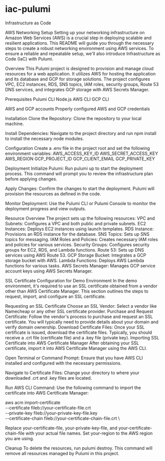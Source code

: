# iac-pulumi
Infrastructure as Code

AWS Networking Setup
Setting up your networking infrastructure on Amazon Web Services (AWS) is a crucial step in deploying scalable and resilient applications. This README will guide you through the necessary steps to create a robust networking environment using AWS services. To ensure a reliable and repeatable setup, we'll also introduce Infrastructure as Code (IaC) with Pulumi.


Overview
This Pulumi project is designed to provision and manage cloud resources for a web application. It utilizes AWS for hosting the application and its database and GCP for storage solutions. The project configures VPC, EC2 instances, RDS, SNS topics, IAM roles, security groups, Route 53 DNS services, and integrates GCP storage with AWS Secrets Manager.

Prerequisites
Pulumi CLI
Node.js
AWS CLI
GCP CLI

AWS and GCP accounts
Properly configured AWS and GCP credentials

Installation
Clone the Repository:
Clone the repository to your local machine.

Install Dependencies:
Navigate to the project directory and run npm install to install the necessary node modules.

Configuration
Create a .env file in the project root and set the following environment variables:
AWS_ACCESS_KEY_ID
AWS_SECRET_ACCESS_KEY
AWS_REGION
GCP_PROJECT_ID
GCP_CLIENT_EMAIL
GCP_PRIVATE_KEY

Deployment
Initialize Pulumi:
Run pulumi up to start the deployment process. This command will prompt you to review the infrastructure plan before applying changes.

Apply Changes:
Confirm the changes to start the deployment. Pulumi will provision the resources as defined in the code.

Monitor Deployment:
Use the Pulumi CLI or Pulumi Console to monitor the deployment progress and view outputs.

Resource Overview
The project sets up the following resources:
VPC and Subnets: Configures a VPC and both public and private subnets.
EC2 Instances: Deploys EC2 instances using launch templates.
RDS Instance: Provisions an RDS instance for the database.
SNS Topics: Sets up SNS topics for messaging.
IAM Roles and Policies: Creates necessary IAM roles and policies for various services.
Security Groups: Configures security groups for EC2, RDS, and Lambda functions.
Route 53: Sets up DNS services using AWS Route 53.
GCP Storage Bucket: Integrates a GCP storage bucket with AWS.
Lambda Functions: Deploys AWS Lambda functions for various tasks.
AWS Secrets Manager: Manages GCP service account keys using AWS Secrets Manager.

SSL Certificate Configuration for Demo Environment
In the demo environment, it's required to use an SSL certificate obtained from a vendor other than AWS Certificate Manager. This section outlines the steps to request, import, and configure an SSL certificate.

Requesting an SSL Certificate
Choose an SSL Vendor: Select a vendor like Namecheap or any other SSL certificate provider.
Purchase and Request Certificate: Follow the vendor's process to purchase and request an SSL certificate. You will typically need to provide details about your domain and verify domain ownership.
Download Certificate Files: Once your SSL certificate is issued, download the certificate files. Typically, you should receive a .crt file (certificate file) and a .key file (private key).
Importing SSL Certificate into AWS Certificate Manager
After obtaining your SSL certificate, import it into AWS Certificate Manager using the AWS CLI.

Open Terminal or Command Prompt: Ensure that you have AWS CLI installed and configured with the necessary permissions.

Navigate to Certificate Files: Change your directory to where your downloaded .crt and .key files are located.

Run AWS CLI Command:
Use the following command to import the certificate into AWS Certificate Manager:

aws acm import-certificate \
    --certificate fileb://your-certificate-file.crt \
    --private-key fileb://your-private-key-file.key \
    --certificate-chain fileb://your-certificate-chain-file.crt \


Replace your-certificate-file, your-private-key-file, and your-certificate-chain-file with your actual file names. Set your-region to the AWS region you are using.


Cleanup
To delete the resources, run pulumi destroy. This command will remove all resources managed by Pulumi in this project.
